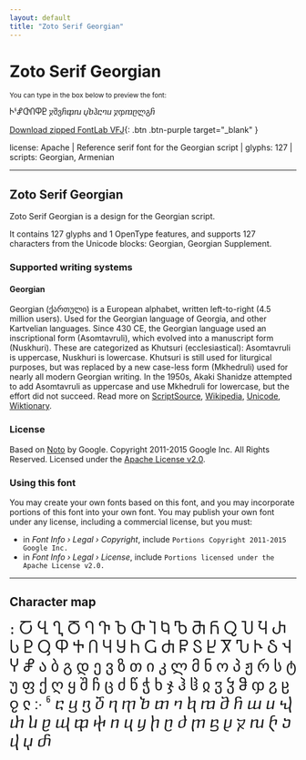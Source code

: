 ```yaml
---
layout: default
title: "Zoto Serif Georgian"
---
```


# Zoto Serif Georgian

<small>You can type in the box below to preview the font:</small>

<div contenteditable="true" class="texteditor" style="font-family: 'Zoto Serif Georgian';">
<p spellcheck="false">ჁჼჅႧႶႴႲ ⴟშვⴌⴔⴠ ⴤⴆჰⴀⴈⴎ ⴟჶⴊⴚლგⴌ</p>
</div>

[Download zipped FontLab VFJ](https://cdn.jsdelivr.net/gh/fontlabcom/getgo-fonts/getgo-fonts/apache/zotoserif/zotoserif-georgian.vfj){: .btn .btn-purple target="_blank" }

license: Apache \| Reference serif font for the Georgian script \| glyphs: 127 \| scripts: Georgian, Armenian

---


## Zoto Serif Georgian

Zoto Serif Georgian is a design for the Georgian script.

It contains 127 glyphs and 1 OpenType features, and supports 127 characters from the Unicode blocks: Georgian, Georgian Supplement.


### Supported writing systems


#### Georgian

Georgian (ქართული) is a European alphabet, written left-to-right (4.5 million users). Used for the Georgian language of Georgia, and other Kartvelian languages. Since 430 CE, the Georgian language used an inscriptional form (Asomtavruli), which evolved into a manuscript form (Nuskhuri). These are categorized as Khutsuri (ecclesiastical): Asomtavruli is uppercase, Nuskhuri is lowercase. Khutsuri is still used for liturgical purposes, but was replaced by a new case-less form (Mkhedruli) used for nearly all modern Georgian writing. In the 1950s, Akaki Shanidze attempted to add Asomtavruli as uppercase and use Mkhedruli for lowercase, but the effort did not succeed. Read more on [ScriptSource](https://scriptsource.org/scr/Geor), [Wikipedia](https://en.wikipedia.org/wiki/ISO_15924:Geor), [Unicode](https://www.unicode.org/versions/Unicode13.0.0/ch07.pdf#G3360), [Wiktionary](https://en.wiktionary.org/wiki/Category:Georgian_script).


### License

Based on [Noto](https://github.com/notofonts) by Google. Copyright 2011-2015 Google Inc. All Rights Reserved. Licensed under the [Apache License v2.0](https://www.apache.org/licenses/LICENSE-2.0.txt).

### Using this font

You may create your own fonts based on this font, and you may incorporate portions of this font into your own font. You may publish your own font under any license, including a commercial license, but you must:

- in _Font Info › Legal › Copyright_, include `Portions Copyright 2011-2015 Google Inc.`
- in _Font Info › Legal › License_, include `Portions licensed under the Apache License v2.0.`


---

## Character map

<div style="font-family: 'Zoto Serif Georgian'; font-size: 2em;">
։ Ⴀ Ⴁ Ⴂ Ⴃ Ⴄ Ⴅ Ⴆ Ⴇ Ⴈ Ⴉ Ⴊ Ⴋ Ⴌ Ⴍ Ⴎ Ⴏ Ⴐ Ⴑ Ⴒ Ⴓ Ⴔ Ⴕ Ⴖ Ⴗ Ⴘ Ⴙ Ⴚ Ⴛ Ⴜ Ⴝ Ⴞ Ⴟ Ⴠ Ⴡ Ⴢ Ⴣ Ⴤ Ⴥ ა ბ გ დ ე ვ ზ თ ი კ ლ მ ნ ო პ ჟ რ ს ტ უ ფ ქ ღ ყ შ ჩ ც ძ წ ჭ ხ ჯ ჰ ჱ ჲ ჳ ჴ ჵ ჶ ჷ ჸ ჹ ჺ ჻ ჼ ⴀ ⴁ ⴂ ⴃ ⴄ ⴅ ⴆ ⴇ ⴈ ⴉ ⴊ ⴋ ⴌ ⴍ ⴎ ⴏ ⴐ ⴑ ⴒ ⴓ ⴔ ⴕ ⴖ ⴗ ⴘ ⴙ ⴚ ⴛ ⴜ ⴝ ⴞ ⴟ ⴠ ⴡ ⴢ ⴣ ⴤ ⴥ
</div>

